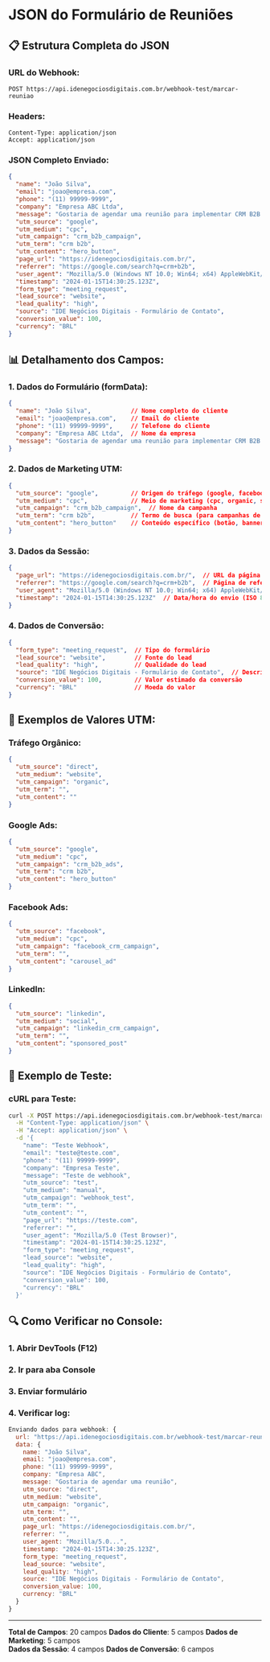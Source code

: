 # JSON do Formulário de Reuniões

## 📋 **Estrutura Completa do JSON**

### **URL do Webhook:**
```
POST https://api.idenegociosdigitais.com.br/webhook-test/marcar-reuniao
```

### **Headers:**
```http
Content-Type: application/json
Accept: application/json
```

### **JSON Completo Enviado:**

```json
{
  "name": "João Silva",
  "email": "joao@empresa.com",
  "phone": "(11) 99999-9999",
  "company": "Empresa ABC Ltda",
  "message": "Gostaria de agendar uma reunião para implementar CRM B2B na nossa empresa",
  "utm_source": "google",
  "utm_medium": "cpc",
  "utm_campaign": "crm_b2b_campaign",
  "utm_term": "crm b2b",
  "utm_content": "hero_button",
  "page_url": "https://idenegociosdigitais.com.br/",
  "referrer": "https://google.com/search?q=crm+b2b",
  "user_agent": "Mozilla/5.0 (Windows NT 10.0; Win64; x64) AppleWebKit/537.36 (KHTML, like Gecko) Chrome/120.0.0.0 Safari/537.36",
  "timestamp": "2024-01-15T14:30:25.123Z",
  "form_type": "meeting_request",
  "lead_source": "website",
  "lead_quality": "high",
  "source": "IDE Negócios Digitais - Formulário de Contato",
  "conversion_value": 100,
  "currency": "BRL"
}
```

## 📊 **Detalhamento dos Campos:**

### **1. Dados do Formulário (formData):**
```json
{
  "name": "João Silva",           // Nome completo do cliente
  "email": "joao@empresa.com",    // Email do cliente
  "phone": "(11) 99999-9999",     // Telefone do cliente
  "company": "Empresa ABC Ltda",  // Nome da empresa
  "message": "Gostaria de agendar uma reunião para implementar CRM B2B na nossa empresa"  // Mensagem do cliente
}
```

### **2. Dados de Marketing UTM:**
```json
{
  "utm_source": "google",         // Origem do tráfego (google, facebook, direct, etc.)
  "utm_medium": "cpc",            // Meio de marketing (cpc, organic, social, etc.)
  "utm_campaign": "crm_b2b_campaign",  // Nome da campanha
  "utm_term": "crm b2b",          // Termo de busca (para campanhas de busca)
  "utm_content": "hero_button"    // Conteúdo específico (botão, banner, etc.)
}
```

### **3. Dados da Sessão:**
```json
{
  "page_url": "https://idenegociosdigitais.com.br/",  // URL da página atual
  "referrer": "https://google.com/search?q=crm+b2b",  // Página de referência
  "user_agent": "Mozilla/5.0 (Windows NT 10.0; Win64; x64) AppleWebKit/537.36...",  // Navegador do usuário
  "timestamp": "2024-01-15T14:30:25.123Z"  // Data/hora do envio (ISO 8601)
}
```

### **4. Dados de Conversão:**
```json
{
  "form_type": "meeting_request",  // Tipo do formulário
  "lead_source": "website",        // Fonte do lead
  "lead_quality": "high",          // Qualidade do lead
  "source": "IDE Negócios Digitais - Formulário de Contato",  // Descrição da fonte
  "conversion_value": 100,         // Valor estimado da conversão
  "currency": "BRL"                // Moeda do valor
}
```

## 🔄 **Exemplos de Valores UTM:**

### **Tráfego Orgânico:**
```json
{
  "utm_source": "direct",
  "utm_medium": "website",
  "utm_campaign": "organic",
  "utm_term": "",
  "utm_content": ""
}
```

### **Google Ads:**
```json
{
  "utm_source": "google",
  "utm_medium": "cpc",
  "utm_campaign": "crm_b2b_ads",
  "utm_term": "crm b2b",
  "utm_content": "hero_button"
}
```

### **Facebook Ads:**
```json
{
  "utm_source": "facebook",
  "utm_medium": "cpc",
  "utm_campaign": "facebook_crm_campaign",
  "utm_term": "",
  "utm_content": "carousel_ad"
}
```

### **LinkedIn:**
```json
{
  "utm_source": "linkedin",
  "utm_medium": "social",
  "utm_campaign": "linkedin_crm_campaign",
  "utm_term": "",
  "utm_content": "sponsored_post"
}
```

## 📝 **Exemplo de Teste:**

### **cURL para Teste:**
```bash
curl -X POST https://api.idenegociosdigitais.com.br/webhook-test/marcar-reuniao \
  -H "Content-Type: application/json" \
  -H "Accept: application/json" \
  -d '{
    "name": "Teste Webhook",
    "email": "teste@teste.com",
    "phone": "(11) 99999-9999",
    "company": "Empresa Teste",
    "message": "Teste de webhook",
    "utm_source": "test",
    "utm_medium": "manual",
    "utm_campaign": "webhook_test",
    "utm_term": "",
    "utm_content": "",
    "page_url": "https://teste.com",
    "referrer": "",
    "user_agent": "Mozilla/5.0 (Test Browser)",
    "timestamp": "2024-01-15T14:30:25.123Z",
    "form_type": "meeting_request",
    "lead_source": "website",
    "lead_quality": "high",
    "source": "IDE Negócios Digitais - Formulário de Contato",
    "conversion_value": 100,
    "currency": "BRL"
  }'
```

## 🔍 **Como Verificar no Console:**

### **1. Abrir DevTools (F12)**
### **2. Ir para aba Console**
### **3. Enviar formulário**
### **4. Verificar log:**
```javascript
Enviando dados para webhook: {
  url: "https://api.idenegociosdigitais.com.br/webhook-test/marcar-reuniao",
  data: {
    name: "João Silva",
    email: "joao@empresa.com",
    phone: "(11) 99999-9999",
    company: "Empresa ABC",
    message: "Gostaria de agendar uma reunião",
    utm_source: "direct",
    utm_medium: "website",
    utm_campaign: "organic",
    utm_term: "",
    utm_content: "",
    page_url: "https://idenegociosdigitais.com.br/",
    referrer: "",
    user_agent: "Mozilla/5.0...",
    timestamp: "2024-01-15T14:30:25.123Z",
    form_type: "meeting_request",
    lead_source: "website",
    lead_quality: "high",
    source: "IDE Negócios Digitais - Formulário de Contato",
    conversion_value: 100,
    currency: "BRL"
  }
}
```

---

**Total de Campos**: 20 campos
**Dados do Cliente**: 5 campos
**Dados de Marketing**: 5 campos  
**Dados da Sessão**: 4 campos
**Dados de Conversão**: 6 campos
